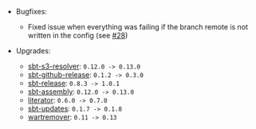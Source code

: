 * Bugfixes:
    - Fixed issue when everything was failing if the branch remote is not written in the config (see [#28](https://github.com/ohnosequences/nice-sbt-settings/pull/28))

* Upgrades:
    - [sbt-s3-resolver](https://github.com/ohnosequences/sbt-s3-resolver): `0.12.0 -> 0.13.0`
    - [sbt-github-release](https://github.com/ohnosequences/sbt-github-release): `0.1.2 -> 0.3.0`
    - [sbt-release](https://github.com/sbt/sbt-release): `0.8.3 -> 1.0.1`
    - [sbt-assembly](https://github.com/sbt/sbt-assembly): `0.12.0 -> 0.13.0`
    - [literator](https://github.com/laughedelic/literator): `0.6.0 -> 0.7.0`
    - [sbt-updates](https://github.com/rtimush/sbt-updates): `0.1.7 -> 0.1.8`
    - [wartremover](https://github.com/typelevel/wartremover): `0.11 -> 0.13`
